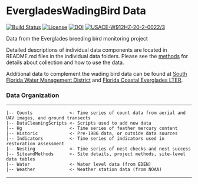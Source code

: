 # EvergladesWadingBird Data

<!-- badges: start -->
[![Build Status](https://github.com/weecology/EvergladesWadingBird/workflows/CI/badge.svg)](https://github.com/weecology/EvergladesWadingBird/actions)
[![License](http://i.creativecommons.org/p/zero/1.0/88x31.png)](https://raw.githubusercontent.com/weecology/PortalData/main/LICENSE)
[![DOI](https://zenodo.org/badge/DOI/10.5281/zenodo.7734553.svg)](https://doi.org/10.5281/zenodo.7734553)
[![USACE-W912HZ-20-2-0022/3](https://img.shields.io/badge/USACE-W912HZ--20--2--0022%2F3-blue)](https://www.saj.usace.army.mil/Missions/Environmental/Ecosystem-Restoration/)

<!-- badges: end -->


Data from the Everglades breeding bird monitoring project

Detailed descriptions of individual data components are located in README.md files in the individual data folders. Please see the [methods](../SiteandMethods/methods.md) for details about collection and how to use the data.

Additional data to complement the wading bird data can be found at [South Florida Water Management District](https://www.sfwmd.gov/) and [Florida Coastal Everglades LTER](http://fcelter.fiu.edu/).


### Data Organization
------------
    |-- Counts              <- Time series of count data from aerial and UAV images, and ground transects
    |-- DataCleaningScripts <- Scripts used to add new data
    |-- Hg                  <- Time series of feather mercury content
    |-- Historic            <- Pre-1986 data, or outside data sources
    |-- Indicators          <- Time series of indicators used in restoration assessment
    |-- Nesting             <- Time series of nest checks and nest success
    |-- SiteandMethods      <- Site details, project methods, site-level data tables
    |-- Water               <- Water level data (from EDEN)
    |-- Weather             <- Weather station data (from NOAA)
--------
